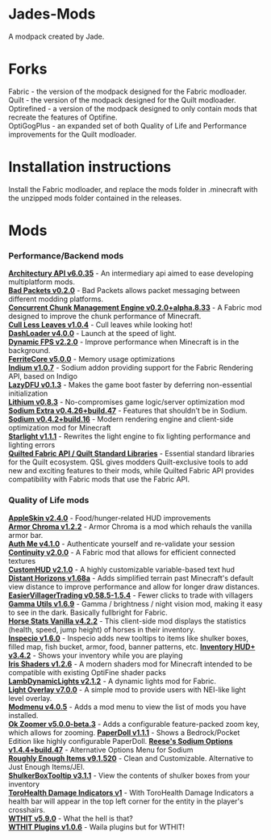 # Jades-Mods
A modpack created by Jade.
# Forks
Fabric - the version of the modpack designed for the Fabric modloader.  
Quilt - the version of the modpack designed for the Quilt modloader.  
Optirefined - a version of the modpack designed to only contain mods that recreate the features of Optifine.  
OptiGogPlus - an expanded set of both Quality of Life and Performance improvements for the Quilt modloader.
# Installation instructions
Install the Fabric modloader, and replace the mods folder in .minecraft with the unzipped mods folder contained in the releases.  
# Mods
### Performance/Backend mods
**[Architectury API v6.0.35](https://modrinth.com/mod/architectury-api)** - An intermediary api aimed to ease developing multiplatform mods.  
**[Bad Packets v0.2.0](https://modrinth.com/mod/badpackets)** - Bad Packets allows packet messaging between different modding platforms.  
**[Concurrent Chunk Management Engine v0.2.0+alpha.8.33](https://modrinth.com/mod/c2me-fabric)** - A Fabric mod designed to improve the chunk performance of Minecraft.  
**[Cull Less Leaves v1.0.4](https://modrinth.com/mod/cull-less-leaves)** - Cull leaves while looking hot!  
**[DashLoader v4.0.0](https://modrinth.com/mod/dashloader)** - Launch at the speed of light.  
**[Dynamic FPS v2.2.0](https://modrinth.com/mod/dynamic-fps)** - Improve performance when Minecraft is in the background.   
**[FerriteCore v5.0.0](https://modrinth.com/mod/ferrite-core)** - Memory usage optimizations  
**[Indium v1.0.7](https://modrinth.com/mod/indium)** - Sodium addon providing support for the Fabric Rendering API, based on Indigo  
**[LazyDFU v0.1.3](https://modrinth.com/mod/lazydfu)** - Makes the game boot faster by deferring non-essential initialization  
**[Lithium v0.8.3](https://modrinth.com/mod/lithium)** - No-compromises game logic/server optimization mod  
**[Sodium Extra v0.4.26+build.47](https://modrinth.com/mod/sodium-extra)** - Features that shouldn't be in Sodium.  
**[Sodium v0.4.2+build.16](https://modrinth.com/mod/sodium)** - Modern rendering engine and client-side optimization mod for Minecraft  
**[Starlight v1.1.1](https://modrinth.com/mod/starlight)** - Rewrites the light engine to fix lighting performance and lighting errors  
**[Quilted Fabric API / Quilt Standard Libraries](https://modrinth.com/mod/qsl)** - Essential standard libraries for the Quilt ecosystem. QSL gives modders Quilt-exclusive tools to add new and exciting features to their mods, while Quilted Fabric API provides compatibility with Fabric mods that use the Fabric API.   
### Quality of Life mods  
**[AppleSkin v2.4.0](https://modrinth.com/mod/appleskin)** - Food/hunger-related HUD improvements  
**[Armor Chroma v1.2.2](https://www.curseforge.com/minecraft/mc-mods/armor-chroma-for-fabric)** - Armor Chroma is a mod which rehauls the vanilla armor bar.  
**[Auth Me v4.1.0](https://modrinth.com/mod/auth-me)** - Authenticate yourself and re-validate your session  
**[Continuity v2.0.0](https://modrinth.com/mod/continuity)** - A Fabric mod that allows for efficient connected textures  
**[CustomHUD v2.1.0](https://modrinth.com/mod/customhud)** - A highly customizable variable-based text hud  
**[Distant Horizons v1.68a](https://modrinth.com/mod/distanthorizons)** - Adds simplified terrain past Minecraft's default view distance to improve performance and allow for longer draw distances.
**[EasierVillagerTrading v0.58.5-1.5.4](https://modrinth.com/mod/easiervillagertrading)** - Fewer clicks to trade with villagers  
**[Gamma Utils v1.6.9](https://modrinth.com/mod/gamma-utils)** - Gamma / brightness / night vision mod, making it easy to see in the dark. Basically fullbright for Fabric.  
**[Horse Stats Vanilla v4.2.2](https://modrinth.com/mod/horsestatsvanilla)** - This client-side mod displays the statistics (health, speed, jump height) of horses in their inventory.  
**[Inspecio v1.6.0](https://modrinth.com/mod/inspecio)** - Inspecio adds new tooltips to items like shulker boxes, filled map, fish bucket, armor, food, banner patterns, etc.
**[Inventory HUD+ v3.4.2](https://www.curseforge.com/minecraft/mc-mods/inventory-hud-forge)** - Shows your inventory while you are playing  
**[Iris Shaders v1.2.6](https://modrinth.com/mod/iris)** - A modern shaders mod for Minecraft intended to be compatible with existing OptiFine shader packs  
**[LambDynamicLights v2.1.2](https://modrinth.com/mod/lambdynamiclights)** - A dynamic lights mod for Fabric.  
**[Light Overlay v7.0.0](https://modrinth.com/mod/light-overlay)** - A simple mod to provide users with NEI-like light level overlay.  
**[Modmenu v4.0.5](https://modrinth.com/mod/modmenu)** - Adds a mod menu to view the list of mods you have installed.  
**[Ok Zoomer v5.0.0-beta.3](https://modrinth.com/mod/ok-zoomer)** - Adds a configurable feature-packed zoom key, which allows for zooming.
**[PaperDoll v1.1.1](https://modrinth.com/mod/paperdoll)** - Shows a Bedrock/Pocket Edition like highly configurable PaperDoll.
**[Reese's Sodium Options v1.4.4+build.47](https://modrinth.com/mod/reeses-sodium-options)** - Alternative Options Menu for Sodium  
**[Roughly Enough Items v9.1.520](https://modrinth.com/mod/roughly-enough-items)** - Clean and Customizable. Alternative to Just Enough Items/JEI.  
**[ShulkerBoxTooltip v3.1.1](https://modrinth.com/mod/shulkerboxtooltip)** - View the contents of shulker boxes from your inventory  
**[ToroHealth Damage Indicators v1](https://www.curseforge.com/minecraft/mc-mods/torohealth-damage-indicators)** - With ToroHealth Damage Indicators a health bar will appear in the top left corner for the entity in the player's crosshairs.  
**[WTHIT v5.9.0](https://modrinth.com/mod/wthit)** - What the hell is that?  
**[WTHIT Plugins v1.0.6](https://modrinth.com/mod/wthit-plugins)** - Waila plugins but for WTHIT!
